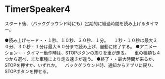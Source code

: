 # TimerSpeaker4
スタート後、（バックグラウンド時にも）定期的に経過時間を読み上げるタイマー。

●読み上げモード・・１秒、１０秒、３０秒、１分。
　１秒・１０秒は最大３０分、３０秒・１分は最大６０分まで読み上げ、自動に終了する。
●アニメーション・・タイマー動作時は、STOPボタンの周りを車が走る。
　車の種類も４つから選べ、また車種により走る速さが違う。
●終了・・最大時間が来るか、STOPを押すか、いずれか。
　バックグラウンド時、通知からアプリに戻り、STOPボタンを押せる。
